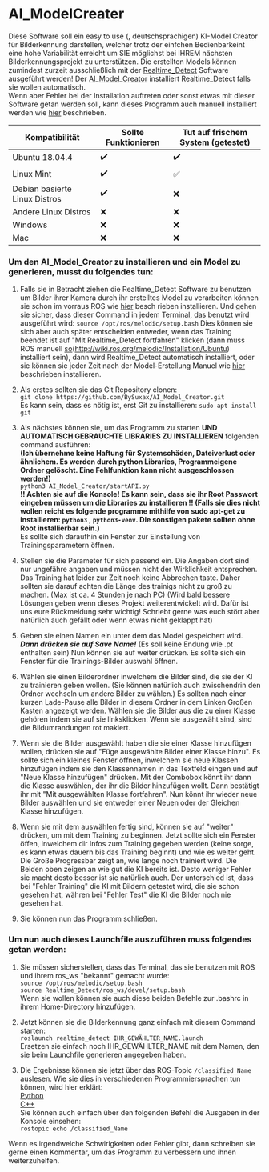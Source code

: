 # AI_ModelCreater
Diese Software soll ein easy to use (, deutschsprachigen) KI-Model Creator für Bilderkennung darstellen, welcher trotz der einfchen Bedienbarkeint eine hohe Variabilität erreicht um SIE möglichst bei IHREM nächsten Bilderkennungsprojekt zu unterstützen. Die erstellten Models können zumindest zurzeit ausschließlich mit der [Realtime_Detect](https://github.com/BySuxax/Realtime_Detect) Software ausgeführt werden! Der [AI_Model_Creator](https://github.com/BySuxax/AI_Model_Creator) installiert Realtime_Detect falls sie wollen automatisch. <br>
Wenn aber Fehler bei der Installation auftreten oder sonst etwas mit dieser Software getan werden soll, kann dieses Programm auch manuell installiert werden wie [hier](https://github.com/BySuxax/Realtime_Detect) beschrieben.

**Kompatibilität** | **Sollte Funktionieren** | **Tut auf frischem System (getestet)**
------------ | ------------- | -------------
Ubuntu 18.04.4| :heavy_check_mark: |:heavy_check_mark:	|
Linux Mint| :heavy_check_mark:	| :white_check_mark:	|
Debian basierte Linux Distros| :heavy_check_mark:| :x:|
Andere Linux Distros| :x: | :x: |
Windows| :x: | :x: |
Mac | :x: | :x: | <br>



### Um den AI_Model_Creator zu installieren und ein Model zu generieren, musst du folgendes tun:

1. Falls sie in Betracht ziehen die Realtime_Detect Software zu benutzen um Bilder ihrer Kamera durch ihr erstelltes Model zu verarbeiten können sie schon im vorraus ROS wie [hier](http://wiki.ros.org/melodic/Installation/Ubuntu) besch
rieben installieren. Und gehen sie sicher, dass dieser Command in jedem Terminal, das benutzt wird ausgeführt wird: `source /opt/ros/melodic/setup.bash` Dies können sie sich aber auch später entscheiden entweder, wenn das Training beendet ist auf "Mit Realtime_Detect fortfahren" klicken (dann muss ROS manuell [so](http://wiki.ros.org/melodic/Installation/Ubuntu)(http://wiki.ros.org/melodic/Installation/Ubuntu) installiert sein), dann wird Realtime_Detect automatisch installiert, oder sie können sie jeder Zeit nach der Model-Erstellung Manuel wie [hier](https://github.com/BySuxax/Realtime_Detect) beschrieben installieren. 


1. Als erstes sollten sie das Git Repository clonen: <br>
`git clone https://github.com/BySuxax/AI_Model_Creator.git` <br>
Es kann sein, dass es nötig ist, erst Git zu installieren: `sudo apt install git`


1. Als nächstes können sie, um das Programm zu starten **UND AUTOMATISCH GEBRAUCHTE LIBRARIES ZU INSTALLIEREN** folgenden command ausführen: <br>**(Ich übernehme keine Haftung für Systemschäden, Dateiverlust oder ähnlichem. Es werden durch python Libraries, Programmeigene Ordner gelöscht. Eine Fehlfunktion kann nicht ausgeschlossen werden!)** <br> `python3 AI_Model_Creator/startAPI.py` <br> 
**!! Achten sie auf die Konsole! Es kann sein, dass sie ihr Root Passwort eingeben müssen um die Libraries zu installieren !! (Falls sie dies nicht wollen reicht es folgende programme mithilfe von sudo apt-get zu installieren: `python3` , `python3-venv`. Die sonstigen pakete sollten ohne Root installierbar sein.)** <br>Es sollte sich daraufhin ein Fenster zur Einstellung von Trainingsparametern öffnen.

1. Stellen sie die Parameter für sich passend ein. Die Angaben dort sind nur ungefähre angaben und müssen nicht der Wirklichkeit entsprechen. Das Training hat leider zur Zeit noch keine Abbrechen taste. Daher sollten sie darauf achten die Länge des trainigs nicht zu groß zu machen. (Max ist ca. 4 Stunden je nach PC) (Wird bald bessere Lösungen geben wenn dieses Projekt weiterentwickelt wird. Dafür ist uns eure  Rückmeldung sehr wichtig! Schriebt gerne was euch stört aber natürlich auch gefällt oder wenn etwas nicht geklappt hat)

1. Geben sie einen Namen ein unter dem das Model gespeichert wird. ***Dann drücken sie auf Save Name!*** (Es soll keine Endung wie .pt enthalten sein) Nun können sie auf weiter drücken. Es sollte sich ein Fenster für die Trainings-Bilder auswahl öffnen. <br> 

1. Wählen sie einen Bilderordner inwelchem die Bilder sind, die sie der KI zu trainieren geben wollen. (Sie können natürlich auch zwischendrin den Ordner wechseln um andere Bilder zu wählen.) Es sollten nach einer kurzen Lade-Pause alle Bilder in diesem Ordner in dem Linken Großen Kasten angezeigt werden. Wählen sie die Bilder aus die zu einer Klasse gehören indem sie auf sie linksklicken. Wenn sie ausgewäht sind, sind die Bildumrandungen rot makiert.


1. Wenn sie die Bilder ausgewählt haben die sie einer Klasse hinzufügen wollen, drücken sie auf "Füge ausgewählte Bilder einer Klasse hinzu". Es sollte sich ein kleines Fenster öffnen, inwelchem sie neue Klassen hinzufügen indem sie den Klassennamen in das Textfeld eingen und auf "Neue Klasse hinzufügen" drücken. Mit der Combobox könnt ihr dann die Klasse auswählen, der ihr die Bilder hinzufügen wollt. Dann bestätigt ihr mit "Mit ausgewählten Klasse fortfahren". Nun könnt ihr wieder neue Bilder auswählen und sie entweder einer Neuen oder der Gleichen Klasse hinzufügen.

1. Wenn sie mit dem auswählen fertig sind, können sie auf "weiter" drücken, um mit dem Training zu beginnen. Jetzt sollte sich ein Fenster öffen, inwelchem dir Infos zum Training gegeben werden (keine sorge, es kann etwas dauern bis das Training beginnt) und wie es weiter geht. Die Große Progressbar zeigt an, wie lange noch trainiert wird. Die Beiden oben zeigen an wie gut die KI bereits ist. Desto weniger Fehler sie macht desto besser ist sie natürlich auch. Der unterschied ist, dass bei "Fehler Training" die KI mit Bildern getestet wird, die sie schon gesehen hat, währen bei "Fehler Test" die KI die Bilder noch nie gesehen hat.

1. Sie können nun das Programm schließen.

### Um nun auch dieses Launchfile auszuführen muss folgendes getan werden:
 1. Sie müssen sicherstellen, dass das Terminal, das sie benutzen mit ROS und ihrem ros_ws "bekannt" gemacht wurde:  <br>
 ` source /opt/ros/melodic/setup.bash `<br>` source Realtime_Detect/ros_ws/devel/setup.bash ` <br> Wenn sie wollen können sie auch diese beiden Befehle zur .bashrc in ihrem Home-Directory hinzufügen.

1. Jetzt können sie die Bilderkennung ganz einfach mit diesem Command starten: <br> `roslaunch realtime_detect IHR_GEWÄHLTER_NAME.launch` <br> Ersetzen sie einfach noch IHR_GEWÄHLTER_NAME mit dem Namen, den sie beim Launchfile generieren angegeben haben.

 1. Die Ergebnisse können sie jetzt über das ROS-Topic `/classified_Name` auslesen. Wie sie dies in verschiedenen Programmiersprachen tun können, wird hier erklärt: <br> [Python](http://wiki.ros.org/ROS/Tutorials/WritingPublisherSubscriber%28python%29) <br>
 [C++](http://wiki.ros.org/ROS/Tutorials/WritingPublisherSubscriber%28c%2B%2B%29)
 <br> Sie können auch einfach über den folgenden Befehl die Ausgaben in der Konsole einsehen: <br>
 `rostopic echo /classified_Name`
 
 Wenn es irgendwelche Schwirigkeiten oder Fehler gibt, dann schreiben sie gerne einen Kommentar, um das Programm zu verbessern und ihnen weiterzuhelfen.
